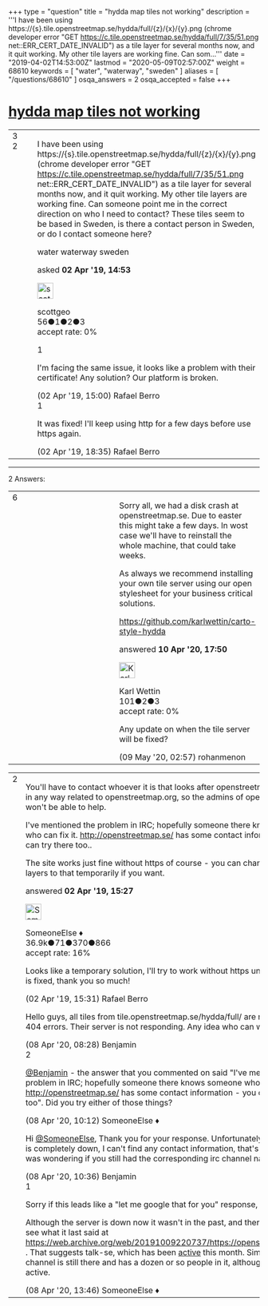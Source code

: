 +++
type = "question"
title = "hydda map tiles not working"
description = '''I have been using  https://{s}.tile.openstreetmap.se/hydda/full/{z}/{x}/{y}.png (chrome developer error &quot;GET https://c.tile.openstreetmap.se/hydda/full/7/35/51.png net::ERR_CERT_DATE_INVALID&quot;) as a tile layer for several months now, and it quit working. My other tile layers are working fine. Can som...'''
date = "2019-04-02T14:53:00Z"
lastmod = "2020-05-09T02:57:00Z"
weight = 68610
keywords = [ "water", "waterway", "sweden" ]
aliases = [ "/questions/68610" ]
osqa_answers = 2
osqa_accepted = false
+++

<div class="headNormal">

# [hydda map tiles not working](/questions/68610/hydda-map-tiles-not-working)

</div>

<div id="main-body">

<div id="askform">

<table id="question-table" style="width:100%;">
<colgroup>
<col style="width: 50%" />
<col style="width: 50%" />
</colgroup>
<tbody>
<tr>
<td style="width: 30px; vertical-align: top"><div class="vote-buttons">
<span id="post-68610-upvote" class="ajax-command post-vote up" rel="nofollow" title="I like this post (click again to cancel)"> </span>
<div id="post-68610-score" class="post-score" title="current number of votes">
3
</div>
<span id="post-68610-downvote" class="ajax-command post-vote down" rel="nofollow" title="I dont like this post (click again to cancel)"> </span> <span id="favorite-mark" class="ajax-command favorite-mark" rel="nofollow" title="mark/unmark this question as favorite (click again to cancel)"> </span>
<div id="favorite-count" class="favorite-count">
2
</div>
</div></td>
<td><div id="item-right">
<div class="question-body">
<p>I have been using https://{s}.tile.openstreetmap.se/hydda/full/{z}/{x}/{y}.png (chrome developer error "GET <a href="https://c.tile.openstreetmap.se/hydda/full/7/35/51.png">https://c.tile.openstreetmap.se/hydda/full/7/35/51.png</a> net::ERR_CERT_DATE_INVALID") as a tile layer for several months now, and it quit working. My other tile layers are working fine. Can someone point me in the correct direction on who I need to contact? These tiles seem to be based in Sweden, is there a contact person in Sweden, or do I contact someone here?</p>
</div>
<div id="question-tags" class="tags-container tags">
<span class="post-tag tag-link-water" rel="tag" title="see questions tagged &#39;water&#39;">water</span> <span class="post-tag tag-link-waterway" rel="tag" title="see questions tagged &#39;waterway&#39;">waterway</span> <span class="post-tag tag-link-sweden" rel="tag" title="see questions tagged &#39;sweden&#39;">sweden</span>
</div>
<div id="question-controls" class="post-controls">
&#10;</div>
<div class="post-update-info-container">
<div class="post-update-info post-update-info-user">
<p>asked <strong>02 Apr '19, 14:53</strong></p>
<img src="https://secure.gravatar.com/avatar/f3f0630fa2fcba6cbbe5776cf4c252ab?s=32&amp;d=identicon&amp;r=g" class="gravatar" width="32" height="32" alt="scottgeo&#39;s gravatar image" />
<p><span>scottgeo</span><br />
<span class="score" title="56 reputation points">56</span><span title="1 badges"><span class="badge1">●</span><span class="badgecount">1</span></span><span title="2 badges"><span class="silver">●</span><span class="badgecount">2</span></span><span title="3 badges"><span class="bronze">●</span><span class="badgecount">3</span></span><br />
<span class="accept_rate" title="Rate of the user&#39;s accepted answers">accept rate:</span> <span title="scottgeo has no accepted answers">0%</span></p>
</div>
</div>
<div id="comments-container-68610" class="comments-container">
<span id="68611"></span>
<div id="comment-68611" class="comment">
<div id="post-68611-score" class="comment-score">
1
</div>
<div class="comment-text">
<p>I'm facing the same issue, it looks like a problem with their certificate! Any solution? Our platform is broken.</p>
</div>
<div id="comment-68611-info" class="comment-info">
<span class="comment-age">(02 Apr '19, 15:00)</span> <span class="comment-user userinfo">Rafael Berro</span>
</div>
</div>
<span id="68617"></span>
<div id="comment-68617" class="comment">
<div id="post-68617-score" class="comment-score">
1
</div>
<div class="comment-text">
<p>It was fixed! I'll keep using http for a few days before use https again.</p>
</div>
<div id="comment-68617-info" class="comment-info">
<span class="comment-age">(02 Apr '19, 18:35)</span> <span class="comment-user userinfo">Rafael Berro</span>
</div>
</div>
</div>
<div id="comment-tools-68610" class="comment-tools">
&#10;</div>
<div class="clear">
&#10;</div>
<div id="comment-68610-form-container" class="comment-form-container">
&#10;</div>
<div class="clear">
&#10;</div>
</div></td>
</tr>
</tbody>
</table>

------------------------------------------------------------------------

<div class="tabBar">

<span id="sort-top"></span>

<div class="headQuestions">

2 Answers:

</div>

</div>

<span id="74085"></span>

<div id="answer-container-74085" class="answer">

<table style="width:100%;">
<colgroup>
<col style="width: 50%" />
<col style="width: 50%" />
</colgroup>
<tbody>
<tr>
<td style="width: 30px; vertical-align: top"><div class="vote-buttons">
<span id="post-74085-upvote" class="ajax-command post-vote up" rel="nofollow" title="I like this post (click again to cancel)"> </span>
<div id="post-74085-score" class="post-score" title="current number of votes">
6
</div>
<span id="post-74085-downvote" class="ajax-command post-vote down" rel="nofollow" title="I dont like this post (click again to cancel)"> </span>
</div></td>
<td><div class="item-right">
<div class="answer-body">
<p>Sorry all, we had a disk crash at openstreetmap.se. Due to easter this might take a few days. In wost case we'll have to reinstall the whole machine, that could take weeks.</p>
<p>As always we recommend installing your own tile server using our open stylesheet for your business critical solutions.</p>
<p><a href="https://github.com/karlwettin/carto-style-hydda">https://github.com/karlwettin/carto-style-hydda</a></p>
</div>
<div class="answer-controls post-controls">
&#10;</div>
<div class="post-update-info-container">
<div class="post-update-info post-update-info-user">
<p>answered <strong>10 Apr '20, 17:50</strong></p>
<img src="https://secure.gravatar.com/avatar/94bbdf7692db409783b45d41cc065fd8?s=32&amp;d=identicon&amp;r=g" class="gravatar" width="32" height="32" alt="Karl%20Wettin&#39;s gravatar image" />
<p><span>Karl Wettin</span><br />
<span class="score" title="101 reputation points">101</span><span title="2 badges"><span class="silver">●</span><span class="badgecount">2</span></span><span title="3 badges"><span class="bronze">●</span><span class="badgecount">3</span></span><br />
<span class="accept_rate" title="Rate of the user&#39;s accepted answers">accept rate:</span> <span title="Karl Wettin has no accepted answers">0%</span></p>
</div>
</div>
<div id="comments-container-74085" class="comments-container">
<span id="74675"></span>
<div id="comment-74675" class="comment">
<div id="post-74675-score" class="comment-score">
&#10;</div>
<div class="comment-text">
<p>Any update on when the tile server will be fixed?</p>
</div>
<div id="comment-74675-info" class="comment-info">
<span class="comment-age">(09 May '20, 02:57)</span> <span class="comment-user userinfo">rohanmenon</span>
</div>
</div>
</div>
<div id="comment-tools-74085" class="comment-tools">
&#10;</div>
<div class="clear">
&#10;</div>
<div id="comment-74085-form-container" class="comment-form-container">
&#10;</div>
<div class="clear">
&#10;</div>
</div></td>
</tr>
</tbody>
</table>

</div>

<span id="68613"></span>

<div id="answer-container-68613" class="answer">

<table style="width:100%;">
<colgroup>
<col style="width: 50%" />
<col style="width: 50%" />
</colgroup>
<tbody>
<tr>
<td style="width: 30px; vertical-align: top"><div class="vote-buttons">
<span id="post-68613-upvote" class="ajax-command post-vote up" rel="nofollow" title="I like this post (click again to cancel)"> </span>
<div id="post-68613-score" class="post-score" title="current number of votes">
2
</div>
<span id="post-68613-downvote" class="ajax-command post-vote down" rel="nofollow" title="I dont like this post (click again to cancel)"> </span>
</div></td>
<td><div class="item-right">
<div class="answer-body">
<p>You'll have to contact whoever it is that looks after openstreetmap.se. It's not in any way related to openstreetmap.org, so the admins of openstreetmap.org won't be able to help.</p>
<p>I've mentioned the problem in IRC; hopefully someone there knows someone who can fix it. <a href="http://openstreetmap.se/">http://openstreetmap.se/</a> has some contact information - you can try there too..</p>
<p>The site works just fine without https of course - you can change your tile layers to that temporarily if you want.</p>
</div>
<div class="answer-controls post-controls">
&#10;</div>
<div class="post-update-info-container">
<div class="post-update-info post-update-info-user">
<p>answered <strong>02 Apr '19, 15:27</strong></p>
<img src="https://secure.gravatar.com/avatar/0bf1aa22f7f5e045b0eb8beb79fe7907?s=32&amp;d=identicon&amp;r=g" class="gravatar" width="32" height="32" alt="SomeoneElse&#39;s gravatar image" />
<p><span>SomeoneElse ♦</span><br />
<span class="score" title="36866 reputation points"><span>36.9k</span></span><span title="71 badges"><span class="badge1">●</span><span class="badgecount">71</span></span><span title="370 badges"><span class="silver">●</span><span class="badgecount">370</span></span><span title="866 badges"><span class="bronze">●</span><span class="badgecount">866</span></span><br />
<span class="accept_rate" title="Rate of the user&#39;s accepted answers">accept rate:</span> <span title="SomeoneElse has 228 accepted answers">16%</span></p>
</div>
</div>
<div id="comments-container-68613" class="comments-container">
<span id="68614"></span>
<div id="comment-68614" class="comment">
<div id="post-68614-score" class="comment-score">
&#10;</div>
<div class="comment-text">
<p>Looks like a temporary solution, I'll try to work without https until the problem is fixed, thank you so much!</p>
</div>
<div id="comment-68614-info" class="comment-info">
<span class="comment-age">(02 Apr '19, 15:31)</span> <span class="comment-user userinfo">Rafael Berro</span>
</div>
</div>
<span id="74046"></span>
<div id="comment-74046" class="comment">
<div id="post-74046-score" class="comment-score">
&#10;</div>
<div class="comment-text">
<p>Hello guys, all tiles from tile.openstreetmap.se/hydda/full/ are now returning 404 errors. Their server is not responding. Any idea who can we contact ?</p>
</div>
<div id="comment-74046-info" class="comment-info">
<span class="comment-age">(08 Apr '20, 08:28)</span> <span class="comment-user userinfo">Benjamin</span>
</div>
</div>
<span id="74048"></span>
<div id="comment-74048" class="comment">
<div id="post-74048-score" class="comment-score">
2
</div>
<div class="comment-text">
<p><a href="https://help.openstreetmap.org/users/18165/benjamin">@Benjamin</a> - the answer that you commented on said "I've mentioned the problem in IRC; hopefully someone there knows someone who can fix it. <a href="http://openstreetmap.se/">http://openstreetmap.se/</a> has some contact information - you can try there too". Did you try either of those things?</p>
</div>
<div id="comment-74048-info" class="comment-info">
<span class="comment-age">(08 Apr '20, 10:12)</span> <span class="comment-user userinfo">SomeoneElse ♦</span>
</div>
</div>
<span id="74050"></span>
<div id="comment-74050" class="comment">
<div id="post-74050-score" class="comment-score">
&#10;</div>
<div class="comment-text">
<p>Hi <a href="https://help.openstreetmap.org/users/387/someoneelse">@SomeoneElse</a>, Thank you for your response. Unfortunately as their server is completely down, I can't find any contact information, that's why asked. I was wondering if you still had the corresponding irc channel name maybe?</p>
</div>
<div id="comment-74050-info" class="comment-info">
<span class="comment-age">(08 Apr '20, 10:36)</span> <span class="comment-user userinfo">Benjamin</span>
</div>
</div>
<span id="74060"></span>
<div id="comment-74060" class="comment">
<div id="post-74060-score" class="comment-score">
1
</div>
<div class="comment-text">
<p>Sorry if this leads like a "let me google that for you" response, but:</p>
<p>Although the server is down now it wasn't in the past, and therefore we can see what it last said at <a href="https://web.archive.org/web/20191009220737/https://openstreetmap.se/om">https://web.archive.org/web/20191009220737/https://openstreetmap.se/om</a> . That suggests talk-se, which has been <a href="https://lists.openstreetmap.org/pipermail/talk-se/2020-March/thread.html">active</a> this month. Similarly the IRC channel is still there and has a dozen or so people in it, although it is not very active.</p>
</div>
<div id="comment-74060-info" class="comment-info">
<span class="comment-age">(08 Apr '20, 13:46)</span> <span class="comment-user userinfo">SomeoneElse ♦</span>
</div>
</div>
</div>
<div id="comment-tools-68613" class="comment-tools">
&#10;</div>
<div class="clear">
&#10;</div>
<div id="comment-68613-form-container" class="comment-form-container">
&#10;</div>
<div class="clear">
&#10;</div>
</div></td>
</tr>
</tbody>
</table>

</div>

<div class="paginator-container-left">

</div>

</div>

</div>

